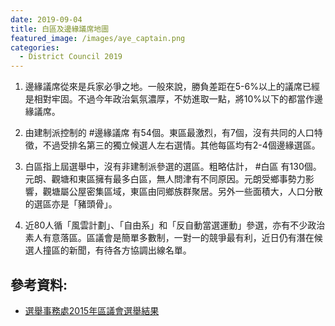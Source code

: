 ```yaml
---
date: 2019-09-04
title: 白區及邊緣議席地圖
featured_image: /images/aye_captain.png
categories:
  - District Council 2019
---
```


1. 邊緣議席從來是兵家必爭之地。一般來說，勝負差距在5-6%以上的議席已經是相對牢固。不過今年政治氣氛濃厚，不妨進取一點，將10%以下的都當作邊緣議席。

2. 由建制派控制的 #邊緣議席 有54個。東區最激烈，有7個，沒有共同的人口特徵，不過受排名第三的獨立候選人左右選情。其他每區均有2-4個邊緣選區。

3. 白區指上屆選舉中，沒有非建制派參選的選區。粗略估計， #白區 有130個。元朗、觀塘和東區擁有最多白區，無人問津有不同原因。元朗受鄉事勢力影響，觀塘屬公屋密集區域，東區由同鄉族群聚居。另外一些面積大，人口分散的選區亦是「豬頭骨」。

4. 近80人循「風雲計劃」、「自由系」和「反自動當選運動」參選，亦有不少政治素人有意落區。區議會是簡單多數制，一對一的競爭最有利，近日仍有潛在候選人撞區的新聞，有待各方協調出線名單。

## 參考資料:

* [選舉事務處2015年區議會選舉結果](https://www.elections.gov.hk/dc2015/eng/results.html?1573553249469)  
